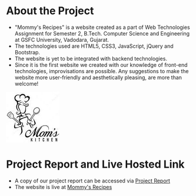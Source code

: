 # About the Project
* "Mommy's Recipes" is a website created as a part of Web Technologies Assignment for Semester 2, B.Tech. Computer Science and Engineering at GSFC University, Vadodara, Gujarat.
* The technologies used are HTML5, CSS3, JavaScript, jQuery and Bootstrap.
* The website is yet to be integrated with backend technologies.
* Since it is the first website we created with our knowledge of front-end technologies, improvisations are possible. Any suggestions to make the website more user-friendly and aesthetically pleasing, are more than welcome!

![Mommy's Recipes Website](https://github.com/Varada-D/mommysrecipes.github.io/blob/main/images/logo.jpg?raw=true)

# Project Report and Live Hosted Link
* A copy of our project report can be accessed via [Project Report](https://github.com/Varada-D/mommysrecipes.github.io/blob/main/Project%20Report%20-%20Mommy's%20Recipes%20Website.pdf)
* The website is live at [Mommy's Recipes](https://varada-d.github.io/mommysrecipes.github.io/)
